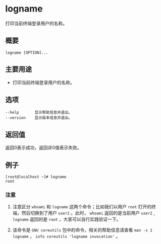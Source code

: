 #  logname

打印当前终端登录用户的名称。

##  概要

    
    
    logname [OPTION]...
    

##  主要用途

  * 打印当前终端登录用户的名称。 

##  选项

    
    
    --help       显示帮助信息并退出。
    --version    显示版本信息并退出。
    

##  返回值

返回0表示成功，返回非0值表示失败。

##  例子

    
    
    [root@localhost ~]# logname
    root
    

###  注意

  1. 注意区分 ` whoami ` 和 ` logname ` 这两个命令；比如我们以用户 ` root ` 打开的终端，然后切换到了用户 ` user2 ` 。此时， ` whoami ` 返回的是当前用户 ` user2 ` , ` logname ` 返回的是 ` root ` ，大家可以自行实践验证一下。 

  2. 该命令是 ` GNU coreutils ` 包中的命令，相关的帮助信息请查看 ` man -s 1 logname ` ， ` info coreutils 'logname invocation' ` 。 

